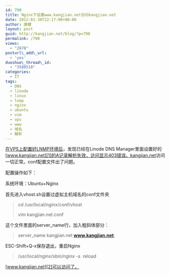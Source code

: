 ```yaml
---
id: 790
title: Nginx下设置www.kangjian.net访问kangjian.net
date: 2012-01-30T22:17:00+00:00
author: 康健
layout: post
guid: http://kangjian.net/blog/?p=790
permalink: /790
views:
  - "2678"
posturl\_add\_url:
  - 'yes'
duoshuo\_thread\_id:
  - "3580518"
categories:
  - IT
tags:
  - DNS
  - linode
  - linux
  - lnmp
  - nginx
  - ubuntu
  - vim
  - vps
  - www
  - 域名
  - 解析
---
```

<a href="http://kangjian.net/blog/775" target="_blank">在VPS上配置好LNMP环境后</a>，发现已经在Linode DNS Manager里面设置好的[www.kangjian.net][1]的A记录解析失效，访问显示403错误。<a href="http://kangjian.net" target="_blank">kangjian.net</a>访问一切正常。conf配置文件出了问题。

配置操作如下：

系统环境：Ubuntu+Nginx

首先进入vhost.sh设置过虚拟主机域名的conf文件夹

> cd /usr/local/nginx/conf/vhost
> 
> vim kangjian.net.conf

这个文件里面的server\_name行，加入粗斜体部分：

> server\_name kangjian.net **<u>www.kangjian.net</u>**;

ESC-Shift+Q-x保存退出，重启Nginx

> /usr/local/nginx/sbin/nginx -s&nbsp; reload

[www.kangjian.net][2]可以访问了。

[1]:	http://www.kangjian.net
[2]:	http://www.kangjian.net
